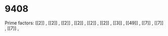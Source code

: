 # 9408

Prime factors: [[2]] , [[2]] , [[2]] , [[2]] , [[2]] , [[2]] , [[3]] , [[49]] , [[7]] , [[7]] , [[7]] , 